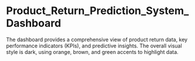 # Product_Return_Prediction_System_Dashboard
The dashboard provides a comprehensive view of product return data, key performance indicators (KPIs), and predictive insights. The overall visual style is dark, using orange, brown, and green accents to highlight data.
